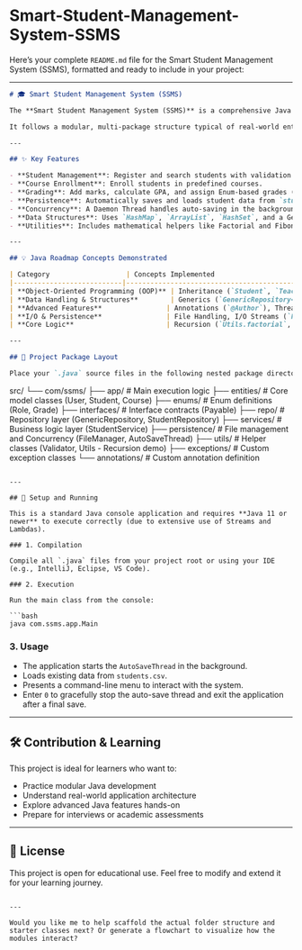# Smart-Student-Management-System-SSMS

Here’s your complete `README.md` file for the Smart Student Management System (SSMS), formatted and ready to include in your project:

---

```markdown
# 🎓 Smart Student Management System (SSMS)

The **Smart Student Management System (SSMS)** is a comprehensive Java console application designed to manage student, course, and academic data. This project is architected to demonstrate a wide array of Java concepts—from basic syntax and OOP principles to advanced features like Generics, Concurrency, Annotations, and File I/O Streams.

It follows a modular, multi-package structure typical of real-world enterprise applications.

---

## ✨ Key Features

- **Student Management**: Register and search students with validation checks.
- **Course Enrollment**: Enroll students in predefined courses.
- **Grading**: Add marks, calculate GPA, and assign Enum-based grades (A, B, C, D, F).
- **Persistence**: Automatically saves and loads student data from `students.csv` using robust I/O Streams.
- **Concurrency**: A Daemon Thread handles auto-saving in the background every 10 seconds.
- **Data Structures**: Uses `HashMap`, `ArrayList`, `HashSet`, and a Generic Repository for efficient data handling.
- **Utilities**: Includes mathematical helpers like Factorial and Fibonacci using Recursion.

---

## 💡 Java Roadmap Concepts Demonstrated

| Category                   | Concepts Implemented                                                                 |
|---------------------------|----------------------------------------------------------------------------------------|
| **Object-Oriented Programming (OOP)** | Inheritance (`Student`, `Teacher` extend `User`), Abstraction (`User` abstract class), Interface (`Payable`), Polymorphism (`getSummary()`), Encapsulation (private fields, public accessors/mutators) |
| **Data Handling & Structures**        | Generics (`GenericRepository<T, K>`, `Utils.topN`), Collections (`List`, `Map`, `Set`), `HashMap`, `ArrayList`, `HashSet` |
| **Advanced Features**                | Annotations (`@Author`), Threads (`AutoSaveThread`), Lambda Expressions (used for sorting and stream filtering), Advanced Sorting (`Stream.sorted()` and custom `Comparator` via Lambda) |
| **I/O & Persistence**                | File Handling, I/O Streams (`FileReader`, `FileWriter`, `BufferedReader`, `BufferedWriter`), Exceptions (custom `ValidationException`, `NotFoundException`, standard `IOException`), try-with-resources |
| **Core Logic**                       | Recursion (`Utils.factorial`, `Utils.fibonacci`), Enum (`Role`, `Grade`), Regex (`Validator` for email/ID format), Type Casting, Date |

---

## 📁 Project Package Layout

Place your `.java` source files in the following nested package directories under your `src` folder:

```
src/
└── com/ssms/
    ├── app/                # Main execution logic
    ├── entities/           # Core model classes (User, Student, Course)
    ├── enums/              # Enum definitions (Role, Grade)
    ├── interfaces/         # Interface contracts (Payable)
    ├── repo/               # Repository layer (GenericRepository, StudentRepository)
    ├── services/           # Business logic layer (StudentService)
    ├── persistence/        # File management and Concurrency (FileManager, AutoSaveThread)
    ├── utils/              # Helper classes (Validator, Utils - Recursion demo)
    ├── exceptions/         # Custom exception classes
    └── annotations/        # Custom annotation definition
```

---

## 🚀 Setup and Running

This is a standard Java console application and requires **Java 11 or newer** to execute correctly (due to extensive use of Streams and Lambdas).

### 1. Compilation

Compile all `.java` files from your project root or using your IDE (e.g., IntelliJ, Eclipse, VS Code).

### 2. Execution

Run the main class from the console:

```bash
java com.ssms.app.Main
```

### 3. Usage

- The application starts the `AutoSaveThread` in the background.
- Loads existing data from `students.csv`.
- Presents a command-line menu to interact with the system.
- Enter `0` to gracefully stop the auto-save thread and exit the application after a final save.

---

## 🛠️ Contribution & Learning

This project is ideal for learners who want to:
- Practice modular Java development
- Understand real-world application architecture
- Explore advanced Java features hands-on
- Prepare for interviews or academic assessments

---

## 📜 License

This project is open for educational use. Feel free to modify and extend it for your learning journey.

```

---

Would you like me to help scaffold the actual folder structure and starter classes next? Or generate a flowchart to visualize how the modules interact?
